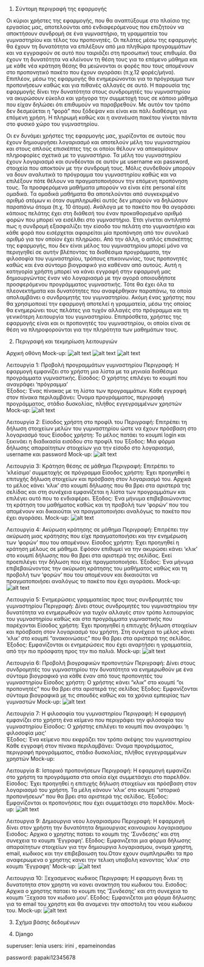 1. Σύντομη περιγραφή της εφαρμογής

Οι κύριοι χρήστες της εφαρμογής, που θα αναπτύξουμε στο πλαίσιο της εργασίας μας, αποτελούνται από ενδιαφερόμενους που επιζητούν να αποκτήσουν συνδρομή σε ένα γυμναστήριο, τη γραμματεία του γυμναστηρίου και τέλος του προπονητές. Οι πελάτες μέσω της εφαρμογής θα έχουν τη δυνατότητα να επιλέξουν από μια πληθώρα προγραμμάτων και να εγγραφούν σε αυτό που ταιριάζει στη προσωπική τους επιθυμία. Θα έχουν τη δυνατότητα να κλείνουν τη θέση τους για το επόμενο μάθημα και με κάθε νέα κράτηση θέσης θα μειώνονται οι φορές που τους απομένουν στο προπονητικό πακέτο που έχουν αγοράσει (π.χ.12  φορές/μήνα). Επιπλέον, μέσω της εφαρμογής θα ενημερώνονται για το πρόγραμμα των προπονήσεων καθώς και για πιθανές αλλαγές σε αυτό. Η παρουσία της εφαρμογής δίνει την δυνατότητα στους συνδρομητές του γυμναστηρίου να ακυρώσουν εύκολα και γρήγορα την συμμετοχή τους σε κάποιο μάθημα που είχαν δηλώσει ότι επιθυμούν να παραβρεθούν. Με αυτόν τον τρόπο δεν δεσμεύεται η “φορά” που ξόδεψαν και είναι και πάλι διαθέσιμη για επόμενη χρήση. Η πληρωμή καθώς και η ανανέωση πακέτου γίνεται πάντα στο φυσικό χώρο του γυμναστηρίου. 


Οι εν δυνάμει χρήστες της εφαρμογής μας, χωρίζονται σε αυτούς που έχουν δημιουργήσει λογαριασμό και αποτελούν μέλη του γυμναστηρίου και στους απλούς επισκέπτες της οι οποίοι θέλουν να αποκομίσουν πληροφορίες σχετικά με το γυμναστήριο. Τα μέλη του γυμναστηρίου έχουν λογαριασμό και συνδέονται σε αυτόν με username και password, στοιχεία που αποκτούν με την συνδρομή τους. Μόλις συνδεθούν μπορούν να δουν αναλυτικά το πρόγραμμα του γυμναστηρίου καθώς και να επιλέξουν πότε θέλουν να πραγματοποιήσουν την επόμενη προπόνηση τους. Τα προσφερόμενα μαθήματα μπορούν να είναι είτε personal είτε ομαδικά. Τα ομαδικά μαθήματα θα αποτελούνται από συγκεκριμένο αριθμό ατόμων κι όταν συμπληρωθεί αυτός δεν μπορούν να δηλώσουν παραπάνω άτομα (π.χ. 10 άτομα). Ανάλογα με το πακέτο που θα αγοράσει κάποιος πελάτης έχει στη διάθεσή του έναν προκαθορισμένο αριθμό φορών που μπορεί να εισέλθει στο γυμναστήριο. Έτσι γίνεται αντιληπτό πως η συνδρομή εξασφαλίζει την είσοδο του πελάτη στο γυμναστήριο και κάθε φορά που εισέρχεται αφαιρείται μία προπόνηση από τον συνολικό αριθμό για τον οποίον έχει πληρώσει. Από την άλλη, ο απλός επισκέπτης της εφαρμογής, που δεν είναι μέλος του γυμναστηρίου μπορεί μόνο να περιηγηθεί σε αυτήν βλέποντας τα διαθέσιμα προγράμματα, την φιλοσοφία του γυμναστηρίου, τρόπους επικοινωνίας, τους προπονητές καθώς και ένα σύντομο βιογραφικό για καθέναν από αυτούς. Αυτή η κατηγορία χρήστη μπορεί να κάνει εγγραφή στην εφαρμογή μας δημιουργώντας έναν νέο λογαριασμό με την αγορά οποιουδήποτε προσφερόμενου προγράμματος γυμναστικής. Τότε θα έχει όλα τα πλεονεκτήματα και δυνατότητες που αναφέρθηκαν παραπάνω, τα οποία απολαμβάνει ο συνδρομητής του γυμναστηρίου. Ακόμη ένας χρήστης που θα χρησιμοποιεί την εφαρμογή αποτελεί η γραμματεία, μέσω της οποίας θα ενημερώνει τους πελάτες για τυχόν αλλαγές στο πρόγραμμα και τη γενικότερη λειτουργία του γυμναστηρίου. Επιπρόσθετα, χρήστες της εφαρμογής είναι και οι προπονητές του γυμναστηρίου, οι οποίοι είναι σε θέση να πληροφορούνται για την πληρότητα των μαθημάτων τους. 



2. Περιγραφή και τεκμηρίωση λειτουργιών 

Αρχική οθόνη
Mock-up: ![alt text](image-1.png) ![alt text](image-11.png) ![alt text](image-10.png)

Λειτουργία 1: Προβολή προγραμμάτων γυμναστηρίου
Περιγραφή: Η εφαρμογή εμφανίζει στο χρήστη μια λίστα με τα μηνιαία διαθέσιμα προγράμματα γυμναστικής.
Είσοδος: Ο χρήστης επιλέγει το κουμπί που αναγράφει ‘πρόγραμμα’  
Έξοδος: Ένας πίνακας με τη λίστα των προγραμμάτων. Κάθε εγγραφή στον πίνακα περιλαμβάνει: Όνομα προγράμματος, περιγραφή προγράμματος, στάδιο δυσκολίας, πλήθος εγγεγραμμένων χρηστών
Mock-up: ![alt text](image.png)


Λειτουργία 2: Είσοδος χρήστη στο προφίλ του
Περιγραφή: Επιτρέπει τη δήλωση στοιχείων μελών του γυμναστηρίου ώστε να έχουν πρόσβαση στο λογαριασμό τους
Είσοδος χρήστη: Το μέλος πατάει το κουμπί login και ξεκινάει η διαδικασία εισόδου στο προφίλ του
Έξοδος: Μια φόρμα δήλωσης απαραίτητων στοιχείων για την είσοδο στο λογαριασμό, username και password
Mock-up: ![alt text](image-3.png)


Λειτουργία 3: Κράτηση θέσης σε μάθημα
Περιγραφή: Επιτρέπει το ‘κλείσιμο’ συμμετοχής σε πρόγραμμα
Είσοδος χρήστη: Έχει προηγηθεί η επιτυχής δήλωση στοιχείων και πρόσβαση στον λογαριασμό του.  Αρχικά το μέλος κάνει ‘κλικ’ στο κουμπί δήλωσης που θα βρει στα αριστερά της σελίδας και στη συνέχεια εμφανίζεται η λίστα των προγραμμάτων και επιλέγει αυτό που το ενδιαφέρει. 
Έξοδος: Ένα μήνυμα επιβεβαιώνοντας τη κράτηση του μαθήματος καθώς και τη προβολή των ‘φορών’ που του απομένουν και δικαιούται να πραγματοποιήσει αναλόγως το πακέτο που έχει αγοράσει.
Mock-up: ![alt text](image-2.png)


Λειτουργία 4: Ακύρωση κράτησης σε μάθημα
Περιγραφή: Επιτρέπει την ακύρωση μιας κράτησης που είχε πραγματοποιήσει και την ενημέρωση των ‘φορών’ που του απομένουν.
Είσοδος χρήστη: Έχει προηγηθεί η κράτηση μέλους σε μάθημα. Εφόσον επιθυμεί να την ακυρώσει κάνει ‘κλικ’ στο κουμπί δήλωσης που θα βρει στα αριστερά της σελίδας. Εκεί προεπιλέγει  την δήλωση που είχε πραγματοποιήσει.
Έξοδος: Ένα μήνυμα επιβεβαιώνοντας την ακύρωση κράτησης του μαθήματος καθώς και τη προβολή των ‘φορών’ που του απομένουν και δικαιούται να πραγματοποιήσει αναλόγως το πακέτο που έχει αγοράσει.
Mock-up: ![alt text](image-4.png)


Λειτουργία 5: Ενημερώσεις γραμματείας προς τους συνδρομητές του γυμναστηρίου
Περιγραφή: Δίνει στους συνδρομητές του γυμναστηρίου την δυνατότητα να ενημερωθούν για τυχόν αλλαγές στον τρόπο λειτουργίας του γυμναστηρίου καθώς και στα προγράμματα γυμναστικής που παρέχονται
Είσοδος χρήστη: Έχει προηγηθεί η επιτυχής δήλωση στοιχείων και πρόσβαση στον λογαριασμό του χρήστη.  Στη συνέχεια το μέλος κάνει ‘κλικ’ στο κουμπί “ανακοινώσεις” που θα βρει στα αριστερά της σελίδας.
Έξοδος:  Εμφανίζονται οι ενημερώσεις που έχει αναρτήσει η γραμματεία, από την πιο πρόσφατη προς την πιο παλιά.
Mock-up: ![alt text](image-5.png)


Λειτουργία 6: Προβολή βιογραφικών προπονητών
Περιγραφή: Δίνει στους συνδρομητές του γυμναστηρίου την δυνατότητα να ενημερωθούν με ένα σύντομο βιογραφικό για κάθε έναν από τους προπονητές του γυμναστηρίου
Είσοδος χρήστη: Ο χρήστης κάνει “κλικ” στο κουμπί “οι προπονητές” που θα βρει στα αριστερά της σελίδας
Έξοδος:  Εμφανίζονται σύντομα βιογραφικά με τις σπουδές καθώς και τα χρόνια εμπειρίας των γυμναστών
Mock-up: ![alt text](image-6.png)


Λειτουργία 7: Η φιλοσοφία του γυμναστηρίου
Περιγραφή: Η εφαρμογή εμφανίζει στο χρήστη ένα κείμενο που περιγράφει την φιλοσοφία του γυμναστηρίου
Είσοδος: Ο χρήστης επιλέγει το κουμπί που αναγράφει ‘η φιλοσοφία μας’  
Έξοδος: Ένα κείμενο που εκφράζει τον τρόπο σκέψης του γυμναστηρίου Κάθε εγγραφή στον πίνακα περιλαμβάνει: Όνομα προγράμματος, περιγραφή προγράμματος, στάδιο δυσκολίας, πλήθος εγγεγραμμένων χρηστών
Mock-up: 


Λειτουργία 8: Ιστορικό προπονήσεων
Περιγραφή: Η εφαρμογή εμφανίζει στο χρήστη τα προγράμματα στα οποία είχε συμμετάσχει στο παρελθόν.
Είσοδος: Έχει προηγηθεί η επιτυχής δήλωση στοιχείων και πρόσβαση στον λογαριασμό του χρήστη. Τα μέλη κάνουν ‘κλικ’ στο κουμπί “ιστορικό προπονήσεων” που θα βρει στα αριστερά της σελίδας.
Έξοδος: Εμφανίζονται οι προπονήσεις που έχει συμμετάσχει στο παρελθόν.
Mock-up: ![alt text](image-7.png)


Λειτουργια 9: Δημιουργια νεου λογαριασμου 
Περιγραφή: Η εφαρμογή δίνει στον χρήστη την δυνατότητα δημιουργιας καινουριου λογαριασμου 
Εισοδος: Αρχικα ο χρηστης παταει το κουμπι της 'Συνδεσης' και στη συνεχεια το κουμπι 'Εγγραφη'.
Εξοδος: Εμφανιζεται μια φόρμα δήλωσης απαραίτητων στοιχείων για την δημιουργια λογαριασμου, ονομα χρηστη, email, κωδικος και την επιβεβαιωση του.Οταν εχουν συμπληρωθει τα προ αναφερωμενα ο χρηστης κανει την τελικη υποβολη κανοντας 'κλικ' στο κουμπι 'Εγγραφη'
Mock-up: ![alt text](image-8.png)


Λειτουργια 10: Ξεχασμενος κωδικος
Περιγραφη: Η εφαρμογη δινει τη δυνατοτητα στον χρηστη να κανει ανακτηση του κωδικου του.
Εισοδος: Αρχικα ο χρηστης παταει το κουμπι της 'Συνδεσης' και στη συνεχεια το κουμπι 'Ξεχασα τον κωδικο μου'.
Εξοδος: Εμφανιζεται μια φόρμα δήλωσης για το email του χρηστη και θα αναμενει την αποστολη του νεου κωδικου του.
Mock-up: ![alt text](image-9.png)



3. Σχήμα βάσης δεδομένων 



4. Django

superuser: lenia
users: irini , epameinondas

password: papaki12345678

